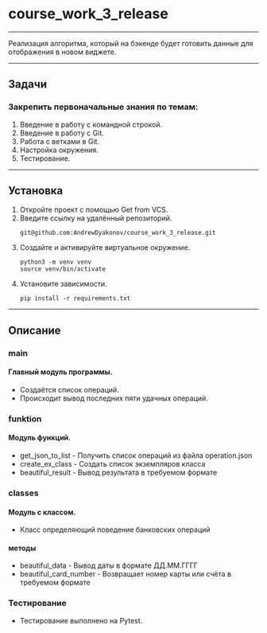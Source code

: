 # course_work_3_release

___
Реализация алгоритма, который на бэкенде будет готовить данные для отображения в новом виджете.

___
## Задачи
### Закрепить первоначальные знания по темам:
1. Введение в работу с командной строкой.
2. Введение в работу с Git.
3. Работа с ветками в Git.
4. Настройка окружения.
5. Тестирование.
___
## Установка

1. Откройте проект с помощью Get from VCS.
2. Введите ссылку на удалённый репозиторий. 
    ```
    git@github.com:AndrewDyakonov/course_work_3_release.git
   ```
3. Создайте и активируйте виртуальное окружение.
    ```
    python3 -m venv venv
    source venv/bin/activate
   ```
4. Установите зависимости.
    ```
    pip install -r requirements.txt
   ```
___

## Описание
### main
#### Главный модуль программы.  
* Создаётся список операций.  
* Происходит вывод последних пяти удачных операций.

### funktion
#### Модуль функций.
* get_json_to_list -
    Получить список операций из файла operation.json
* create_ex_class - 
    Создать список экземпляров класса
* beautiful_result - Вывод результата в требуемом формате

### classes
#### Модуль с классом.
* Класс определяющий поведение банковских операций  
####   методы
* beautiful_data - Вывод даты в формате ДД.ММ.ГГГГ
* beautiful_card_number - Возвращает номер карты или счёта в требуемом формате

### Тестирование
* Тестирование выполнено на Pytest.

